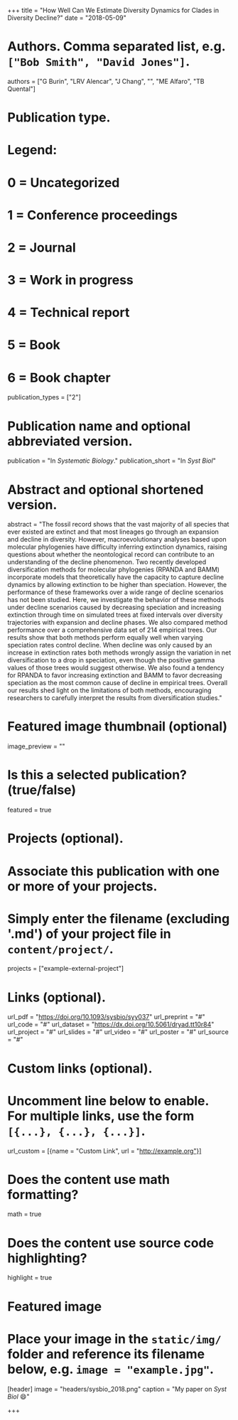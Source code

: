 +++
title = "How Well Can We Estimate Diversity Dynamics for Clades in Diversity Decline?"
date = "2018-05-09"

# Authors. Comma separated list, e.g. `["Bob Smith", "David Jones"]`.
authors = ["G Burin", "LRV Alencar", "J Chang", "", "ME Alfaro", "TB Quental"]

# Publication type.
# Legend:
# 0 = Uncategorized
# 1 = Conference proceedings
# 2 = Journal
# 3 = Work in progress
# 4 = Technical report
# 5 = Book
# 6 = Book chapter
publication_types = ["2"]

# Publication name and optional abbreviated version.
publication = "In *Systematic Biology*."
publication_short = "In *Syst Biol*"

# Abstract and optional shortened version.
abstract = "The fossil record shows that the vast majority of all species that ever existed are extinct and that most lineages go through an expansion and decline in diversity. However, macroevolutionary analyses based upon molecular phylogenies have difficulty inferring extinction dynamics, raising questions about whether the neontological record can contribute to an understanding of the decline phenomenon. Two recently developed diversification methods for molecular phylogenies (RPANDA and BAMM) incorporate models that theoretically have the capacity to capture decline dynamics by allowing extinction to be higher than speciation. However, the performance of these frameworks over a wide range of decline scenarios has not been studied. Here, we investigate the behavior of these methods under decline scenarios caused by decreasing speciation and increasing extinction through time on simulated trees at fixed intervals over diversity trajectories with expansion and decline phases. We also compared method performance over a comprehensive data set of 214 empirical trees. Our results show that both methods perform equally well when varying speciation rates control decline. When decline was only caused by an increase in extinction rates both methods wrongly assign the variation in net diversification to a drop in speciation, even though the positive gamma values of those trees would suggest otherwise. We also found a tendency for RPANDA to favor increasing extinction and BAMM to favor decreasing speciation as the most common cause of decline in empirical trees. Overall our results shed light on the limitations of both methods, encouraging researchers to carefully interpret the results from diversification studies."

# Featured image thumbnail (optional)
image_preview = ""

# Is this a selected publication? (true/false)
featured = true

# Projects (optional).
#   Associate this publication with one or more of your projects.
#   Simply enter the filename (excluding '.md') of your project file in `content/project/`.
projects = ["example-external-project"]

# Links (optional).
url_pdf = "https://doi.org/10.1093/sysbio/syy037"
url_preprint = "#"
url_code = "#"
url_dataset = "https://dx.doi.org/10.5061/dryad.tt10r84"
url_project = "#"
url_slides = "#"
url_video = "#"
url_poster = "#"
url_source = "#"

# Custom links (optional).
#   Uncomment line below to enable. For multiple links, use the form `[{...}, {...}, {...}]`.
url_custom = [{name = "Custom Link", url = "http://example.org"}]

# Does the content use math formatting?
math = true

# Does the content use source code highlighting?
highlight = true

# Featured image
# Place your image in the `static/img/` folder and reference its filename below, e.g. `image = "example.jpg"`.
[header]
image = "headers/sysbio_2018.png"
caption = "My paper on *Syst Biol* :smile:"

+++
